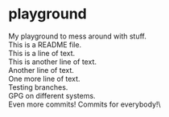 # playground
My playground to mess around with stuff.\
This is a README file.\
This is a line of text.\
This is another line of text.\
Another line of text.\
One more line of text.\
Testing branches.\
GPG on different systems.\
Even more commits! Commits for everybody!\
